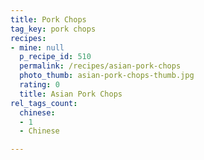 ```yaml
---
title: Pork Chops
tag_key: pork chops
recipes:
- mine: null
  p_recipe_id: 510
  permalink: /recipes/asian-pork-chops
  photo_thumb: asian-pork-chops-thumb.jpg
  rating: 0
  title: Asian Pork Chops
rel_tags_count:
  chinese:
  - 1
  - Chinese

---
```

